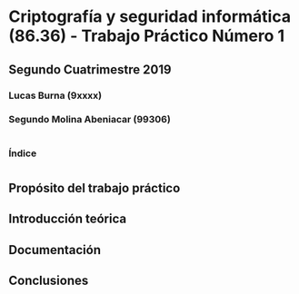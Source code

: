 # Criptografía y seguridad informática (86.36) - Trabajo Práctico Número 1
## Segundo Cuatrimestre 2019
### Lucas Burna (9xxxx)
### Segundo Molina Abeniacar (99306)      
#     
### Índice      
#
## Propósito del trabajo práctico
## Introducción teórica
## Documentación
## Conclusiones
